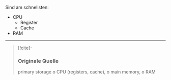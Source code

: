 Sind am schnellsten:
- CPU
	- Register
	- Cache
- RAM

---

> [!cite]-
> ### Originale Quelle
> primary storage
o CPU (registers, cache),
o main memory,
o RAM
